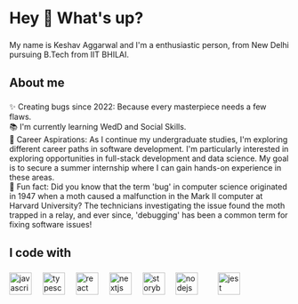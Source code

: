<h1 align="left">Hey 👋 What's up?</h1>

###

<p align="left">My name is Keshav Aggarwal and I'm a enthusiastic person, from New Delhi pursuing B.Tech from IIT BHILAI.</p>

###

<h2 align="left">About me</h2>

###

<p align="left">✨ Creating bugs since 2022: Because every masterpiece needs a few flaws.<br>📚 I'm currently learning WedD and Social Skills.<br>🎯 Career Aspirations: As I continue my undergraduate studies, I'm exploring different career paths in software development. I'm particularly interested in exploring opportunities in full-stack development and data science. My goal is to secure a summer internship where I can gain hands-on experience in these areas.
<br>🎲 Fun fact: Did you know that the term 'bug' in computer science originated in 1947 when a moth caused a malfunction in the Mark II computer at Harvard University? The technicians investigating the issue found the moth trapped in a relay, and ever since, 'debugging' has been a common term for fixing software issues!</p>

###

<h2 align="left">I code with</h2>

###

<div align="left">
  <img src="https://cdn.jsdelivr.net/gh/devicons/devicon/icons/javascript/javascript-original.svg" height="40" alt="javascript logo"  />
  <img width="12" />
  <img src="https://cdn.jsdelivr.net/gh/devicons/devicon/icons/typescript/typescript-original.svg" height="40" alt="typescript logo"  />
  <img width="12" />
  <img src="https://cdn.jsdelivr.net/gh/devicons/devicon/icons/react/react-original.svg" height="40" alt="react logo"  />
  <img width="12" />
  <img src="https://cdn.jsdelivr.net/gh/devicons/devicon/icons/nextjs/nextjs-original.svg" height="40" alt="nextjs logo"  />
  <img width="12" />
  <img src="https://cdn.jsdelivr.net/gh/devicons/devicon/icons/storybook/storybook-original.svg" height="40" alt="storybook logo"  />
  <img width="12" />
  <img src="https://cdn.jsdelivr.net/gh/devicons/devicon/icons/nodejs/nodejs-original.svg" height="40" alt="nodejs logo"  />
  <img width="12" />
  <img width="12" />
  <img src="https://cdn.jsdelivr.net/gh/devicons/devicon/icons/jest/jest-plain.svg" height="40" alt="jest logo"  />
</div>

###
